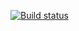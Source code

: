 [![Build status](https://ci.appveyor.com/api/projects/status/ixdbg3edo49jt94a?svg=true)](https://ci.appveyor.com/project/Antyfeev96/ahj-dom-1)
